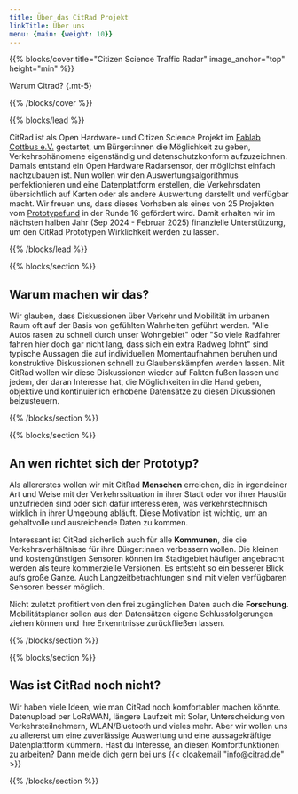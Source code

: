 ```yaml
---
title: Über das CitRad Projekt
linkTitle: Über uns
menu: {main: {weight: 10}}
---
```


{{% blocks/cover title="Citizen Science Traffic Radar" image_anchor="top" height="min" %}}

Warum Citrad?
{.mt-5}

{{% /blocks/cover %}}

{{% blocks/lead %}}

CitRad ist als Open Hardware- und Citizen Science Projekt im [Fablab Cottbus e.V.](https://fablab-cottbus.de) gestartet, um Bürger:innen
die Möglichkeit zu geben, Verkehrsphänomene eigenständig und datenschutzkonform aufzuzeichnen. Damals entstand ein Open Hardware Radarsensor, der möglichst einfach nachzubauen ist. Nun wollen wir den Auswertungsalgorithmus perfektionieren und eine Datenplattform erstellen, die Verkehrsdaten übersichtlich auf Karten oder als andere Auswertung darstellt und verfügbar macht. Wir freuen uns, dass dieses Vorhaben als eines von 25 Projekten vom [Prototypefund](https://prototypefund.de/) in der Runde 16 gefördert wird. Damit erhalten wir im nächsten halben Jahr (Sep 2024 - Februar 2025) finanzielle Unterstützung, um den CitRad Prototypen Wirklichkeit werden zu lassen.

{{% /blocks/lead %}}

{{% blocks/section %}}

## Warum machen wir das?
Wir glauben, dass Diskussionen über Verkehr und Mobilität im urbanen Raum oft auf der Basis von gefühlten Wahrheiten geführt werden. "Alle Autos rasen zu schnell durch unser Wohngebiet" oder "So viele Radfahrer fahren hier doch gar nicht lang, dass sich ein extra Radweg lohnt" sind typische Aussagen die auf individuellen Momentaufnahmen beruhen und konstruktive Diskussionen schnell zu Glaubenskämpfen werden lassen. Mit CitRad wollen wir diese Diskussionen wieder auf Fakten fußen lassen und jedem, der daran Interesse hat, die Möglichkeiten in die Hand geben, objektive und kontinuierlich erhobene Datensätze zu diesen Dikussionen beizusteuern.


{{% /blocks/section %}}

{{% blocks/section %}}

## An wen richtet sich der Prototyp?
Als allererstes wollen wir mit CitRad **Menschen** erreichen, die in irgendeiner Art und Weise mit der Verkehrssituation in ihrer Stadt oder vor ihrer Haustür unzufrieden sind oder sich dafür interessieren, was verkehrstechnisch wirklich in ihrer Umgebung abläuft. Diese Motivation ist wichtig, um an gehaltvolle und ausreichende Daten zu kommen. 


Interessant ist CitRad sicherlich auch für alle **Kommunen**, die die Verkehrsverhältnisse für ihre Bürger:innen verbessern wollen. Die kleinen und kostengünstigen Sensoren können im Stadtgebiet häufiger angebracht werden als teure kommerzielle Versionen. Es entsteht so ein besserer Blick aufs große Ganze. Auch Langzeitbetrachtungen sind mit vielen verfügbaren Sensoren besser möglich. 


Nicht zuletzt profitiert von den frei zugänglichen Daten auch die **Forschung**. Mobilitätsplaner sollen aus den Datensätzen eigene Schlussfolgerungen ziehen können und ihre Erkenntnisse zurückfließen lassen.


{{% /blocks/section %}}

{{% blocks/section %}}
## Was ist CitRad noch nicht?
Wir haben viele Ideen, wie man CitRad noch komfortabler machen könnte. Datenupload per LoRaWAN, längere Laufzeit mit Solar, Unterscheidung von Verkehrsteilnehmern, WLAN/Bluetooth und vieles mehr. Aber wir wollen uns zu allererst um eine zuverlässige Auswertung und eine aussagekräftige Datenplattform kümmern. Hast du Interesse, an diesen Komfortfunktionen zu arbeiten? Dann melde dich gern bei uns {{< cloakemail "info@citrad.de" >}}


{{% /blocks/section %}}
